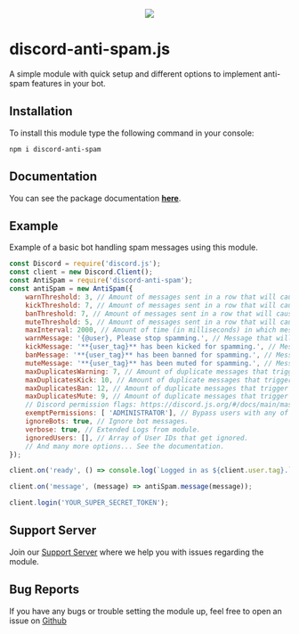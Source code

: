 <p align="center"><a href="https://nodei.co/npm/discord-anti-spam/"><img src="https://nodei.co/npm/discord-anti-spam.png"></a></p>

# discord-anti-spam.js

A simple module with quick setup and different options to implement anti-spam features in your bot.

## Installation

To install this module type the following command in your console:

```
npm i discord-anti-spam
```

## Documentation

You can see the package documentation [**here**](https://discord-anti-spam.js.org).

## Example

Example of a basic bot handling spam messages using this module.

```js
const Discord = require('discord.js');
const client = new Discord.Client();
const AntiSpam = require('discord-anti-spam');
const antiSpam = new AntiSpam({
	warnThreshold: 3, // Amount of messages sent in a row that will cause a warning.
	kickThreshold: 7, // Amount of messages sent in a row that will cause a kick.
	banThreshold: 7, // Amount of messages sent in a row that will cause a ban.
	muteThreshold: 5, // Amount of messages sent in a row that will cause a mute.
	maxInterval: 2000, // Amount of time (in milliseconds) in which messages are considered spam.
	warnMessage: '{@user}, Please stop spamming.', // Message that will be sent in chat upon warning a user.
	kickMessage: '**{user_tag}** has been kicked for spamming.', // Message that will be sent in chat upon kicking a user.
	banMessage: '**{user_tag}** has been banned for spamming.', // Message that will be sent in chat upon banning a user.
	muteMessage: '**{user_tag}** has been muted for spamming.', // Message that will be sent in chat upon muting a user.
	maxDuplicatesWarning: 7, // Amount of duplicate messages that trigger a warning.
	maxDuplicatesKick: 10, // Amount of duplicate messages that trigger a warning.
	maxDuplicatesBan: 12, // Amount of duplicate messages that trigger a warning.
	maxDuplicatesMute: 9, // Amount of duplicate messages that trigger a warning.
	// Discord permission flags: https://discord.js.org/#/docs/main/master/class/Permissions?scrollTo=s-FLAGS
	exemptPermissions: [ 'ADMINISTRATOR'], // Bypass users with any of these permissions(These are not roles so use the flags from link above).
	ignoreBots: true, // Ignore bot messages.
	verbose: true, // Extended Logs from module.
	ignoredUsers: [], // Array of User IDs that get ignored.
	// And many more options... See the documentation.
});

client.on('ready', () => console.log(`Logged in as ${client.user.tag}.`));

client.on('message', (message) => antiSpam.message(message));

client.login('YOUR_SUPER_SECRET_TOKEN');
```

## Support Server

Join our [Support Server](https://discord.gg/KQgDfGr) where we help you with issues regarding the module.

## Bug Reports

If you have any bugs or trouble setting the module up, feel free to open an issue on [Github](https://github.com/Michael-J-Scofield/discord-anti-spam)
